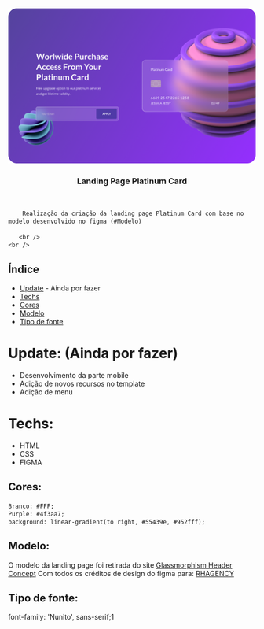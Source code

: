 <br />
<p align="center">
    <img src="preview.png" alt="" width="960">

  <h3 align="center">Landing Page Platinum Card</h3>
 <br />
  <p align="center">
     
        Realização da criação da landing page Platinum Card com base no modelo desenvolvido no figma (#Modelo)

       <br />
    <br />
  </p>
</p>

## Índice

- [Update](#update) - Ainda por fazer
- [Techs](#techs)
- [Cores](#cores)
- [Modelo](#modelo)
- [Tipo de fonte](#tipo-de-fonte)

# Update: (Ainda por fazer)
- Desenvolvimento da parte mobile
- Adição de novos recursos no template
- Adição de menu

# Techs:

- HTML
- CSS
- FIGMA

## Cores:

    Branco: #FFF;
    Purple: #4f3aa7;
    background: linear-gradient(to right, #55439e, #952fff);

## Modelo:

O modelo da landing page foi retirada do site <a href="https://www.uplabs.com/posts/glassmorphism-header-concept">Glassmorphism Header Concept</a> 
Com todos os créditos de design do figma para: <a href="https://www.uplabs.com/rhagency">RHAGENCY</a><br>

## Tipo de fonte:

  font-family: 'Nunito', sans-serif;1
